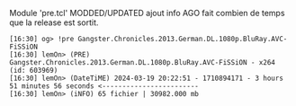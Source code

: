 Module 'pre.tcl' MODDED/UPDATED ajout info AGO fait combien de temps que la release est sortit.

```
[16:30] og> !pre Gangster.Chronicles.2013.German.DL.1080p.BluRay.AVC-FiSSiON
[16:30] lemOn> (PRE) Gangster.Chronicles.2013.German.DL.1080p.BluRay.AVC-FiSSiON - x264 (id: 603969)
[16:30] lemOn> (DateTiME) 2024-03-19 20:22:51 - 1710894171 - 3 hours 51 minutes 56 seconds <------------------------ 
[16:30] lemOn> (iNFO) 65 fichier | 30982.000 mb
```
